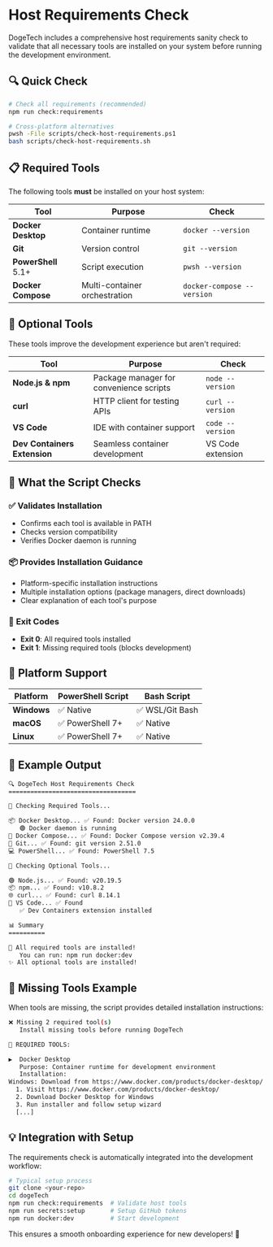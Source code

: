 # Host Requirements Check

DogeTech includes a comprehensive host requirements sanity check to validate that all necessary tools are installed on your system before running the development environment.

## 🔍 Quick Check

```bash
# Check all requirements (recommended)
npm run check:requirements

# Cross-platform alternatives
pwsh -File scripts/check-host-requirements.ps1
bash scripts/check-host-requirements.sh
```

## 📋 Required Tools

The following tools **must** be installed on your host system:

| Tool | Purpose | Check |
|------|---------|-------|
| **Docker Desktop** | Container runtime | `docker --version` |
| **Git** | Version control | `git --version` |
| **PowerShell** 5.1+ | Script execution | `pwsh --version` |
| **Docker Compose** | Multi-container orchestration | `docker-compose --version` |

## 🔧 Optional Tools

These tools improve the development experience but aren't required:

| Tool | Purpose | Check |
|------|---------|-------|
| **Node.js & npm** | Package manager for convenience scripts | `node --version` |
| **curl** | HTTP client for testing APIs | `curl --version` |
| **VS Code** | IDE with container support | `code --version` |
| **Dev Containers Extension** | Seamless container development | VS Code extension |

## 🚀 What the Script Checks

### ✅ **Validates Installation**
- Confirms each tool is available in PATH
- Checks version compatibility
- Verifies Docker daemon is running

### 📦 **Provides Installation Guidance**
- Platform-specific installation instructions
- Multiple installation options (package managers, direct downloads)
- Clear explanation of each tool's purpose

### 🎯 **Exit Codes**
- **Exit 0**: All required tools installed
- **Exit 1**: Missing required tools (blocks development)

## 📱 Platform Support

| Platform | PowerShell Script | Bash Script |
|----------|-------------------|-------------|
| **Windows** | ✅ Native | ✅ WSL/Git Bash |
| **macOS** | ✅ PowerShell 7+ | ✅ Native |
| **Linux** | ✅ PowerShell 7+ | ✅ Native |

## 🔧 Example Output

```bash
🔍 DogeTech Host Requirements Check
===================================

🔧 Checking Required Tools...

📦 Docker Desktop... ✅ Found: Docker version 24.0.0
   🟢 Docker daemon is running
🐳 Docker Compose... ✅ Found: Docker Compose version v2.39.4
📝 Git... ✅ Found: git version 2.51.0
💻 PowerShell... ✅ Found: PowerShell 7.5

🔧 Checking Optional Tools...

🟢 Node.js... ✅ Found: v20.19.5
📦 npm... ✅ Found: v10.8.2
🌐 curl... ✅ Found: curl 8.14.1
📝 VS Code... ✅ Found
   ✅ Dev Containers extension installed

📊 Summary
==========

🎉 All required tools are installed!
   You can run: npm run docker:dev
✨ All optional tools are installed!
```

## 🚨 Missing Tools Example

When tools are missing, the script provides detailed installation instructions:

```bash
❌ Missing 2 required tool(s)
   Install missing tools before running DogeTech

🚨 REQUIRED TOOLS:

▶️  Docker Desktop
   Purpose: Container runtime for development environment
   Installation:
Windows: Download from https://www.docker.com/products/docker-desktop/
  1. Visit https://www.docker.com/products/docker-desktop/
  2. Download Docker Desktop for Windows
  3. Run installer and follow setup wizard
  [...]
```

## 💡 Integration with Setup

The requirements check is automatically integrated into the development workflow:

```bash
# Typical setup process
git clone <your-repo>
cd dogeTech
npm run check:requirements  # Validate host tools
npm run secrets:setup       # Setup GitHub tokens
npm run docker:dev          # Start development
```

This ensures a smooth onboarding experience for new developers! 🎯